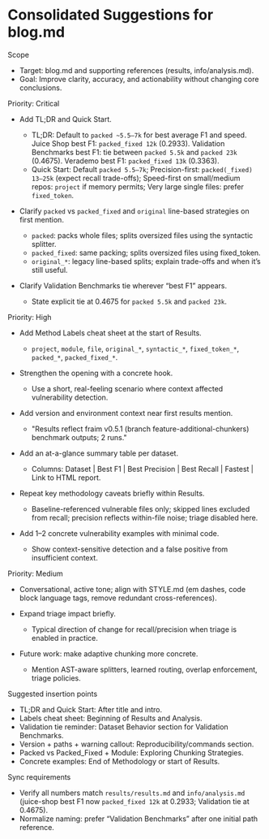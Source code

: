 # Consolidated Suggestions for blog.md

Scope
- Target: blog.md and supporting references (results, info/analysis.md).
- Goal: Improve clarity, accuracy, and actionability without changing core conclusions.

Priority: Critical
- Add TL;DR and Quick Start.
  - TL;DR: Default to `packed ~5.5–7k` for best average F1 and speed. Juice Shop best F1: `packed_fixed 12k` (0.2933). Validation Benchmarks best F1: tie between `packed 5.5k` and `packed 23k` (0.4675). Verademo best F1: `packed_fixed 13k` (0.3363).
  - Quick Start: Default `packed 5.5–7k`; Precision-first: `packed(_fixed) 13–25k` (expect recall trade-offs); Speed-first on small/medium repos: `project` if memory permits; Very large single files: prefer `fixed_token`.

- Clarify `packed` vs `packed_fixed` and `original` line-based strategies on first mention.
  - `packed`: packs whole files; splits oversized files using the syntactic splitter.
  - `packed_fixed`: same packing; splits oversized files using fixed_token.
  - `original_*`: legacy line-based splits; explain trade-offs and when it’s still useful.

- Clarify Validation Benchmarks tie wherever “best F1” appears.
  - State explicit tie at 0.4675 for `packed 5.5k` and `packed 23k`.

Priority: High
- Add Method Labels cheat sheet at the start of Results.
  - `project`, `module`, `file`, `original_*`, `syntactic_*`, `fixed_token_*`, `packed_*`, `packed_fixed_*`.

- Strengthen the opening with a concrete hook.
  - Use a short, real-feeling scenario where context affected vulnerability detection.

- Add version and environment context near first results mention.
  - "Results reflect fraim v0.5.1 (branch feature-additional-chunkers) benchmark outputs; 2 runs." 

- Add an at-a-glance summary table per dataset.
  - Columns: Dataset | Best F1 | Best Precision | Best Recall | Fastest | Link to HTML report.

- Repeat key methodology caveats briefly within Results.
  - Baseline-referenced vulnerable files only; skipped lines excluded from recall; precision reflects within-file noise; triage disabled here.

- Add 1–2 concrete vulnerability examples with minimal code.
  - Show context-sensitive detection and a false positive from insufficient context.

Priority: Medium
- Conversational, active tone; align with STYLE.md (em dashes, code block language tags, remove redundant cross-references).

- Expand triage impact briefly.
  - Typical direction of change for recall/precision when triage is enabled in practice.

- Future work: make adaptive chunking more concrete.
  - Mention AST-aware splitters, learned routing, overlap enforcement, triage policies.

Suggested insertion points
- TL;DR and Quick Start: After title and intro.
- Labels cheat sheet: Beginning of Results and Analysis.
- Validation tie reminder: Dataset Behavior section for Validation Benchmarks.
- Version + paths + warning callout: Reproducibility/commands section.
- Packed vs Packed_Fixed + Module: Exploring Chunking Strategies.
- Concrete examples: End of Methodology or start of Results.

Sync requirements
- Verify all numbers match `results/results.md` and `info/analysis.md` (juice-shop best F1 now `packed_fixed 12k` at 0.2933; Validation tie at 0.4675).
- Normalize naming: prefer “Validation Benchmarks” after one initial path reference.

